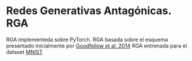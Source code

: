 #  Redes Generativas Antagónicas. RGA
RGA implementeda sobre PyTorch.
RGA basada sobre el esquema presentado inicialmente por [Goodfellow et al. 2014](https://arxiv.org/abs/1406.2661)
RGA entrenada para el dataset [MNIST](http://yann.lecun.com/exdb/mnist/)